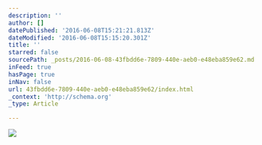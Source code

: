 ```yaml
---
description: ''
author: []
datePublished: '2016-06-08T15:21:21.813Z'
dateModified: '2016-06-08T15:15:20.301Z'
title: ''
starred: false
sourcePath: _posts/2016-06-08-43fbdd6e-7809-440e-aeb0-e48eba859e62.md
inFeed: true
hasPage: true
inNav: false
url: 43fbdd6e-7809-440e-aeb0-e48eba859e62/index.html
_context: 'http://schema.org'
_type: Article

---
```

![](https://the-grid-user-content.s3-us-west-2.amazonaws.com/d69c0b23-acc9-451b-9a72-9fc23bae9781.jpg)